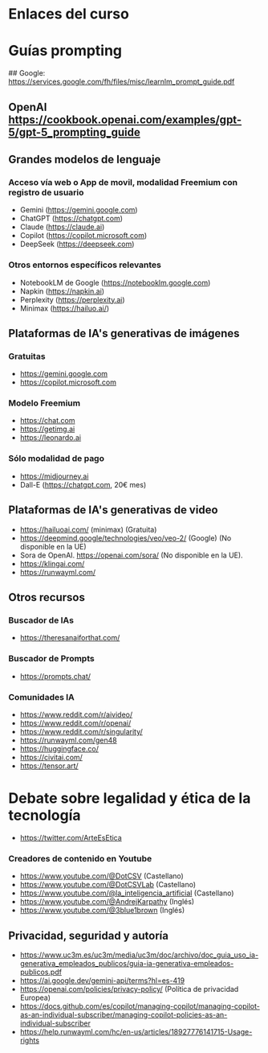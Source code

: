 # Enlaces del curso

# Guías prompting
## Google: https://services.google.com/fh/files/misc/learnlm_prompt_guide.pdf
## OpenAI https://cookbook.openai.com/examples/gpt-5/gpt-5_prompting_guide

## Grandes modelos de lenguaje
### Acceso vía web o App de movil, modalidad Freemium con registro de usuario
* Gemini (https://gemini.google.com)
* ChatGPT (https://chatgpt.com)
* Claude (https://claude.ai)
* Copilot (https://copilot.microsoft.com)
* DeepSeek (https://deepseek.com)

### Otros entornos específicos relevantes
* NotebookLM de Google (https://notebooklm.google.com)
* Napkin (https://napkin.ai)
* Perplexity (https://perplexity.ai)
* Minimax (https://hailuo.ai/)
  
## Plataformas de IA's generativas de imágenes
### Gratuitas
* https://gemini.google.com
* https://copilot.microsoft.com
  
### Modelo Freemium
* https://chat.com
* https://getimg.ai
* https://leonardo.ai

### Sólo modalidad de pago
* https://midjourney.ai
* Dall-E (https://chatgpt.com, 20€ mes)

## Plataformas de IA's generativas de video
* https://hailuoai.com/ (minimax) (Gratuita)
* https://deepmind.google/technologies/veo/veo-2/ (Google) (No disponible en la UE)
* Sora de OpenAI. https://openai.com/sora/ (No disponible en la UE).
* https://klingai.com/
* https://runwayml.com/
  
## Otros recursos
### Buscador de IAs
* https://theresanaiforthat.com/

### Buscador de Prompts
* https://prompts.chat/
  
### Comunidades IA
* https://www.reddit.com/r/aivideo/
* https://www.reddit.com/r/openai/
* https://www.reddit.com/r/singularity/
* https://runwayml.com/gen48
* https://huggingface.co/
* https://civitai.com/
* https://tensor.art/

# Debate sobre legalidad y ética de la tecnología
* https://twitter.com/ArteEsEtica

### Creadores de contenido en Youtube
* https://www.youtube.com/@DotCSV (Castellano)
* https://www.youtube.com/@DotCSVLab (Castellano)
* https://www.youtube.com/@la_inteligencia_artificial (Castellano)
* https://www.youtube.com/@AndrejKarpathy (Inglés)
* https://www.youtube.com/@3blue1brown (Inglés)

## Privacidad, seguridad y autoría
* https://www.uc3m.es/uc3m/media/uc3m/doc/archivo/doc_guia_uso_ia-generativa_empleados_publicos/guia-ia-generativa-empleados-publicos.pdf
* https://ai.google.dev/gemini-api/terms?hl=es-419
* https://openai.com/policies/privacy-policy/ (Política de privacidad Europea)
* https://docs.github.com/es/copilot/managing-copilot/managing-copilot-as-an-individual-subscriber/managing-copilot-policies-as-an-individual-subscriber
* https://help.runwayml.com/hc/en-us/articles/18927776141715-Usage-rights
  
